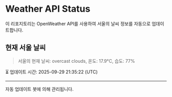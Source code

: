 
# Weather API Status

이 리포지토리는 OpenWeather API를 사용하여 서울의 날씨 정보를 자동으로 업데이트합니다.

## 현재 서울 날씨
> 서울의 현재 날씨: overcast clouds, 온도: 17.9°C, 습도: 77%

⏳ 업데이트 시간: 2025-09-29 21:35:22 (UTC)

---
자동 업데이트 봇에 의해 관리됩니다.
